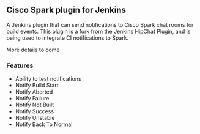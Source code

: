 ## Cisco Spark plugin for Jenkins

A Jenkins plugin that can send notifications to Cisco Spark chat rooms for build events. This plugin is a fork from the Jenkins HipChat Plugin, and is being used to integrate CI notifications to Spark.

More details to come

### Features

* Ability to test notifications
* Notify Build Start
* Notify Aborted
* Notify Failure
* Notify Not Built
* Notify Success
* Notify Unstable
* Notify Back To Normal
